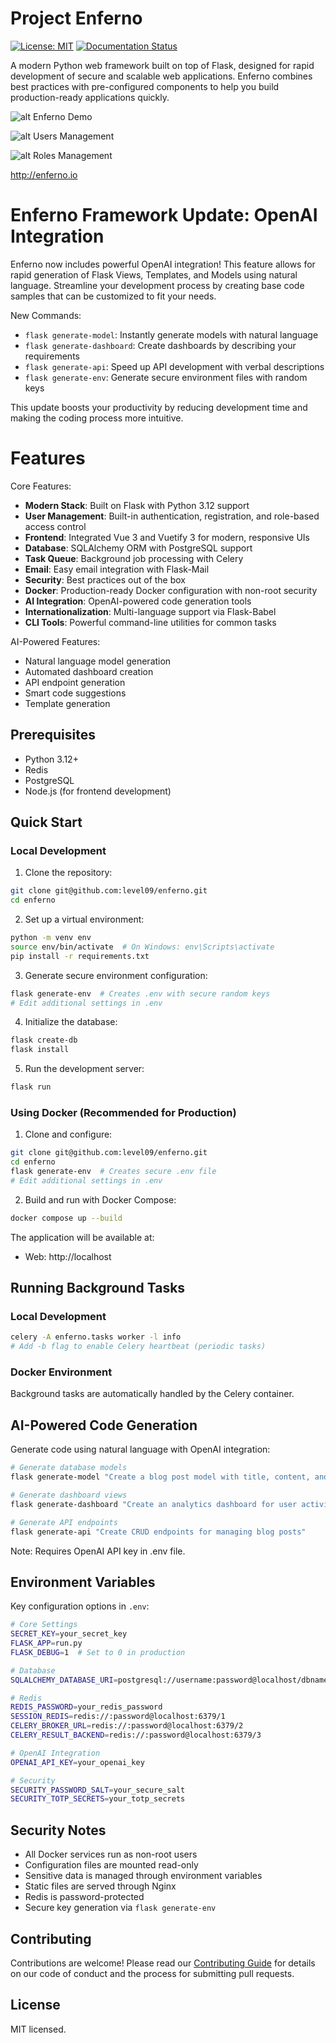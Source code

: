 Project Enferno
=================

[![License: MIT](https://img.shields.io/badge/License-MIT-yellow.svg)](https://opensource.org/licenses/MIT)
[![Documentation Status](https://readthedocs.org/projects/enferno/badge/?version=latest)](https://enferno.readthedocs.io/en/latest/?badge=latest)

A modern Python web framework built on top of Flask, designed for rapid development of secure and scalable web applications. Enferno combines best practices with pre-configured components to help you build production-ready applications quickly.

![alt Enferno Demo](https://github.com/level09/enferno/blob/master/docs/enferno-hero.gif)

![alt Users Management](https://github.com/level09/enferno/blob/master/docs/users-management.jpg)

![alt Roles Management](https://github.com/level09/enferno/blob/master/docs/roles-management.jpg)

http://enferno.io

Enferno Framework Update: OpenAI Integration 
==============
Enferno now includes powerful OpenAI integration! This feature allows for rapid generation of Flask Views, Templates, and Models using natural language. Streamline your development process by creating base code samples that can be customized to fit your needs.

New Commands:
- `flask generate-model`: Instantly generate models with natural language
- `flask generate-dashboard`: Create dashboards by describing your requirements
- `flask generate-api`: Speed up API development with verbal descriptions
- `flask generate-env`: Generate secure environment files with random keys

This update boosts your productivity by reducing development time and making the coding process more intuitive.

Features
==================

Core Features:
- **Modern Stack**: Built on Flask with Python 3.12 support
- **User Management**: Built-in authentication, registration, and role-based access control
- **Frontend**: Integrated Vue 3 and Vuetify 3 for modern, responsive UIs
- **Database**: SQLAlchemy ORM with PostgreSQL support
- **Task Queue**: Background job processing with Celery
- **Email**: Easy email integration with Flask-Mail
- **Security**: Best practices out of the box
- **Docker**: Production-ready Docker configuration with non-root security
- **AI Integration**: OpenAI-powered code generation tools
- **Internationalization**: Multi-language support via Flask-Babel
- **CLI Tools**: Powerful command-line utilities for common tasks

AI-Powered Features:
- Natural language model generation
- Automated dashboard creation
- API endpoint generation
- Smart code suggestions
- Template generation

Prerequisites
-------------

* Python 3.12+
* Redis
* PostgreSQL
* Node.js (for frontend development)

Quick Start
----------

### Local Development

1. Clone the repository:
```bash
git clone git@github.com:level09/enferno.git
cd enferno
```

2. Set up a virtual environment:
```bash
python -m venv env
source env/bin/activate  # On Windows: env\Scripts\activate
pip install -r requirements.txt
```

3. Generate secure environment configuration:
```bash
flask generate-env  # Creates .env with secure random keys
# Edit additional settings in .env
```

4. Initialize the database:
```bash
flask create-db
flask install
```

5. Run the development server:
```bash
flask run
```

### Using Docker (Recommended for Production)

1. Clone and configure:
```bash
git clone git@github.com:level09/enferno.git
cd enferno
flask generate-env  # Creates secure .env file
# Edit additional settings in .env
```

2. Build and run with Docker Compose:
```bash
docker compose up --build
```

The application will be available at:
- Web: http://localhost

Running Background Tasks
----------------------

### Local Development
```bash
celery -A enferno.tasks worker -l info
# Add -b flag to enable Celery heartbeat (periodic tasks)
```

### Docker Environment
Background tasks are automatically handled by the Celery container.

AI-Powered Code Generation
-------------------------

Generate code using natural language with OpenAI integration:

```bash
# Generate database models
flask generate-model "Create a blog post model with title, content, and timestamps"

# Generate dashboard views
flask generate-dashboard "Create an analytics dashboard for user activities"

# Generate API endpoints
flask generate-api "Create CRUD endpoints for managing blog posts"
```

Note: Requires OpenAI API key in .env file.

Environment Variables
-------------------

Key configuration options in `.env`:

```bash
# Core Settings
SECRET_KEY=your_secret_key
FLASK_APP=run.py
FLASK_DEBUG=1  # Set to 0 in production

# Database
SQLALCHEMY_DATABASE_URI=postgresql://username:password@localhost/dbname

# Redis
REDIS_PASSWORD=your_redis_password
SESSION_REDIS=redis://:password@localhost:6379/1
CELERY_BROKER_URL=redis://:password@localhost:6379/2
CELERY_RESULT_BACKEND=redis://:password@localhost:6379/3

# OpenAI Integration
OPENAI_API_KEY=your_openai_key

# Security
SECURITY_PASSWORD_SALT=your_secure_salt
SECURITY_TOTP_SECRETS=your_totp_secrets
```

Security Notes
-------------
- All Docker services run as non-root users
- Configuration files are mounted read-only
- Sensitive data is managed through environment variables
- Static files are served through Nginx
- Redis is password-protected
- Secure key generation via `flask generate-env`

Contributing
-----------
Contributions are welcome! Please read our [Contributing Guide](CONTRIBUTING.md) for details on our code of conduct and the process for submitting pull requests.

License
-------
MIT licensed.

